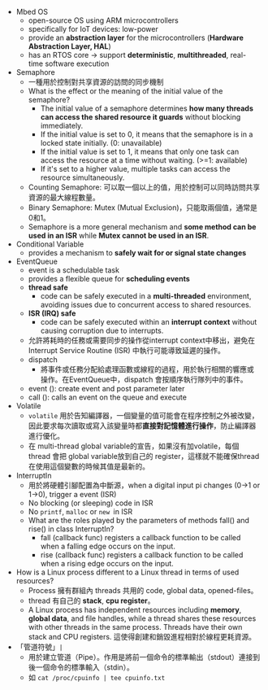 
* Mbed OS
	* open-source OS using ARM microcontrollers
	* specifically for IoT devices: low-power
	* provide an **abstraction layer** for the microcontrollers (**Hardware Abstraction Layer, HAL**)
	* has an RTOS core → support **deterministic**, **multithreaded**, real-time software execution
* Semaphore
	* 一種用於控制對共享資源的訪問的同步機制
	* What is the effect or the meaning of the initial value of the semaphore?
		* The initial value of a semaphore determines **how many threads can access the shared resource it guards** without blocking immediately. 
		* If the initial value is set to 0, it means that the semaphore is in a locked state initially. (0: unavailable)
		* If the initial value is set to 1, it means that only one task can access the resource at a time without waiting. (>=1: available)
		* If it's set to a higher value, multiple tasks can access the resource simultaneously.
	* Counting Semaphore: 可以取一個以上的值，用於控制可以同時訪問共享資源的最大線程數量。
	* Binary Semaphore: Mutex (Mutual Exclusion)，只能取兩個值，通常是0和1。
	* Semaphore is a more general mechanism and **some method can be used in an ISR** while **Mutex cannot be used in an ISR**.
* Conditional Variable
	* provides a mechanism to **safely wait for or signal state changes**
* EventQueue
	* event is a schedulable task
	* provides a flexible queue for **scheduling events**
	* **thread safe**
		* code can be safely executed in a **multi-threaded** environment, avoiding issues due to concurrent access to shared resources.
	* **ISR (IRQ) safe**
		* code can be safely executed within an **interrupt context** without causing corruption due to interrupts.
	* 允許將耗時的任務或需要同步的操作從interrupt context中移出，避免在Interrupt Service Routine (ISR) 中執行可能導致延遲的操作。
	* dispatch
		* 將事件或任務分配給處理函數或線程的過程，用於執行相關的響應或操作。在EventQueue中，dispatch 會按順序執行隊列中的事件。
	* event (): create event and post parameter later
	* call (): calls an event on the queue and execute
* Volatile
	* `volatile` 用於告知編譯器，一個變量的值可能會在程序控制之外被改變，因此要求每次讀取或寫入該變量時都**直接對記憶體進行操作**，防止編譯器進行優化。
	* 在 multi-thread global variable的宣告，如果沒有加volatile，每個 thread 會把 global variable放到自己的 register，這樣就不能確保thread在使用這個變數的時候其值是最新的。
* InterruptIn
	* 用於將硬體引腳配置為中斷源，when a digital input pi changes (0→1 or 1→0), trigger a event (ISR)
	* No blocking (or sleeping) code in ISR
	* No `printf`, `malloc` or `new `in ISR
	* What are the roles played by the parameters of methods fall() and rise() in class InterruptIn?
		* fall (callback func) registers a callback function to be called when a falling edge occurs on the input.
		* rise (callback func) registers a callback function to be called when a rising edge occurs on the input.
* How is a Linux process different to a Linux thread in terms of used resources?
	* Process 擁有群組內 threads 共用的 code, global data, opened-files。
	* thread 有自己的 **stack**, **cpu register**。
	* A Linux process has independent resources including **memory**, **global data**, and file handles, while a thread shares these resources with other threads in the same process. Threads have their own stack and CPU registers. 這使得創建和銷毀進程相對於線程更耗資源。
* 「管道符號」`|` 
	* 用於建立管道（Pipe）。作用是將前一個命令的標準輸出（stdout）連接到後一個命令的標準輸入（stdin）。
	* 如 `cat /proc/cpuinfo | tee cpuinfo.txt`